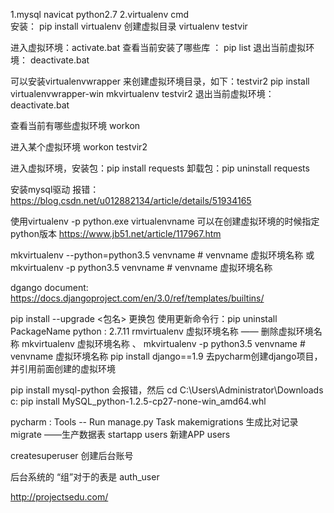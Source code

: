 1.mysql navicat python2.7
2.virtualenv 
  cmd  
  安装： pip install virtualenv
  创建虚拟目录 virtualenv testvir
  
  进入虚拟环境：activate.bat 
  查看当前安装了哪些库 ： pip list
  退出当前虚拟环境： deactivate.bat
  
  可以安装virtualenvwrapper 来创建虚拟环境目录，如下：testvir2
  pip install virtualenvwrapper-win
  mkvirtualenv testvir2
  退出当前虚拟环境： deactivate.bat
  
  查看当前有哪些虚拟环境 workon
  
  进入某个虚拟环境 workon testvir2
  
  进入虚拟环境，安装包：pip install requests
  卸载包：pip uninstall requests
  
  安装mysql驱动 报错：
  https://blog.csdn.net/u012882134/article/details/51934165
  
  使用virtualenv -p python.exe virtualenvname 可以在创建虚拟环境的时候指定python版本
  https://www.jb51.net/article/117967.htm
  
  mkvirtualenv --python=python3.5 venvname # venvname 虚拟环境名称
或
mkvirtualenv -p python3.5 venvname # venvname 虚拟环境名称

dgango document:
https://docs.djangoproject.com/en/3.0/ref/templates/builtins/

pip install --upgrade <包名>   更换包
使用更新命令行：pip uninstall PackageName
python : 2.7.11
rmvirtualenv 虚拟环境名称  —— 删除虚拟环境名称
mkvirtualenv 虚拟环境名称       、  mkvirtualenv -p python3.5 venvname # venvname 虚拟环境名称
pip install django==1.9
去pycharm创建django项目，并引用前面创建的虚拟环境

pip install mysql-python 会报错，然后
cd C:\Users\Administrator\Downloads
c:
pip install MySQL_python-1.2.5-cp27-none-win_amd64.whl

pycharm : Tools -- Run manage.py Task
makemigrations   生成比对记录
migrate  ——生产数据表
startapp users  新建APP users

createsuperuser  创建后台账号

后台系统的 “组”对于的表是 auth_user

http://projectsedu.com/
